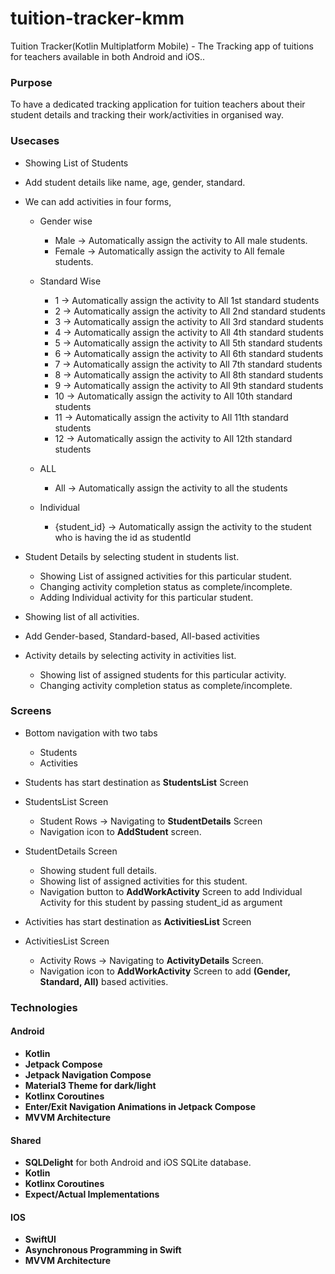 # tuition-tracker-kmm
Tuition Tracker(Kotlin Multiplatform Mobile) - The Tracking app of tuitions for teachers available in both Android and iOS..

### Purpose  

To have a dedicated tracking application for tuition teachers about their student details and tracking their work/activities in organised way.

### Usecases

* Showing List of Students

* Add student details like name, age, gender, standard.

* We can add activities in four forms,

  * Gender wise
    * Male -> Automatically assign the activity to All male students.
    * Female -> Automatically assign the activity to All female students.
  
  * Standard Wise
    * 1 -> Automatically assign the activity to All 1st standard students
    * 2 -> Automatically assign the activity to All 2nd standard students
    * 3 -> Automatically assign the activity to All 3rd standard students
    * 4 -> Automatically assign the activity to All 4th standard students
    * 5 -> Automatically assign the activity to All 5th standard students
    * 6 -> Automatically assign the activity to All 6th standard students
    * 7 -> Automatically assign the activity to All 7th standard students
    * 8 -> Automatically assign the activity to All 8th standard students
    * 9 -> Automatically assign the activity to All 9th standard students
    * 10 -> Automatically assign the activity to All 10th standard students
    * 11 -> Automatically assign the activity to All 11th standard students
    * 12 -> Automatically assign the activity to All 12th standard students
  
  * ALL 
    * All -> Automatically assign the activity to all the students
  
  * Individual
    * {student_id} -> Automatically assign the activity to the student who is having the id as studentId

* Student Details by selecting student in students list.
  * Showing List of assigned activities for this particular student.
  * Changing activity completion status as complete/incomplete.
  * Adding Individual activity for this particular student.

* Showing list of all activities.

* Add Gender-based, Standard-based, All-based activities

* Activity details by selecting activity in activities list.
  * Showing list of assigned students for this particular activity.
  * Changing activity completion status as complete/incomplete.

### Screens  

* Bottom navigation with two tabs
  * Students
  * Activities

* Students has start destination as **StudentsList** Screen

* StudentsList Screen
  * Student Rows -> Navigating to **StudentDetails** Screen
  * Navigation icon to **AddStudent** screen.

* StudentDetails Screen
  * Showing student full details.
  * Showing list of assigned activities for this student.
  * Navigation button to **AddWorkActivity** Screen to add Individual Activity for this student by passing student_id as argument

* Activities has start destination as **ActivitiesList** Screen

* ActivitiesList Screen
  * Activity Rows -> Navigating to **ActivityDetails** Screen.
  * Navigation icon to **AddWorkActivity** Screen to add **(Gender, Standard, All)** based activities.  


### Technologies  

#### Android
* **Kotlin**
* **Jetpack Compose**
* **Jetpack Navigation Compose**
* **Material3 Theme for dark/light**
* **Kotlinx Coroutines**
* **Enter/Exit Navigation Animations in Jetpack Compose**
* **MVVM Architecture**

#### Shared
* **SQLDelight** for both Android and iOS SQLite database.
* **Kotlin**
* **Kotlinx Coroutines**
* **Expect/Actual Implementations**

#### IOS
* **SwiftUI**
* **Asynchronous Programming in Swift**
* **MVVM Architecture**

